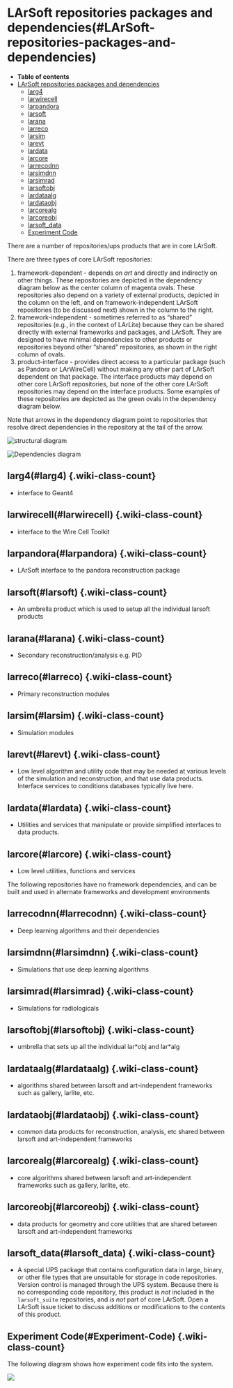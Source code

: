 LArSoft repositories packages and dependencies(#LArSoft-repositories-packages-and-dependencies)
==================================================================================================

-   **Table of contents**
-   [LArSoft repositories packages and dependencies](#LArSoft-repositories-packages-and-dependencies)
    -   [larg4](#larg4)
    -   [larwirecell](#larwirecell)
    -   [larpandora](#larpandora)
    -   [larsoft](#larsoft)
    -   [larana](#larana)
    -   [larreco](#larreco)
    -   [larsim](#larsim)
    -   [larevt](#larevt)
    -   [lardata](#lardata)
    -   [larcore](#larcore)
    -   [larrecodnn](#larrecodnn)
    -   [larsimdnn](#larsimdnn)
    -   [larsimrad](#larsimrad)
    -   [larsoftobj](#larsoftobj)
    -   [lardataalg](#lardataalg)
    -   [lardataobj](#lardataobj)
    -   [larcorealg](#larcorealg)
    -   [larcoreobj](#larcoreobj)
    -   [larsoft\_data](#larsoft_data)
    -   [Experiment Code](#Experiment-Code)

There are a number of repositories/ups products that are in core LArSoft.

There are three types of core LArSoft repositories:

1.  framework-dependent - depends on *art* and directly and indirectly on other things. These repositories are depicted in the dependency diagram below as the center column of magenta ovals. These repositories also depend on a variety of external products, depicted in the column on the left, and on framework-independent LArSoft repositories (to be discussed next) shown in the column to the right.
2.  framework-independent - sometimes referred to as “shared” repositories (e.g., in the context of LArLite) because they can be shared directly with external frameworks and packages, and LArSoft. They are designed to have minimal dependencies to other products or repositories beyond other “shared” repositories, as shown in the right column of ovals.
3.  product-interface - provides direct access to a particular package (such as Pandora or LArWireCell) without making any other part of LArSoft dependent on that package. The interface products may depend on other core LArSoft repositories, but none of the other core LArSoft repositories may depend on the interface products. Some examples of these repositories are depicted as the green ovals in the dependency diagram below.

Note that arrows in the dependency diagram point to repositories that resolve direct dependencies in the repository at the tail of the arrow.

![structural diagram](/redmine/attachments/download/62528/structural.png "structural diagram")

![Dependencies diagram](/redmine/attachments/download/62527/dependencies.png "Dependencies diagram")

larg4(#larg4) {.wiki-class-count}
----------------

-   interface to Geant4

larwirecell(#larwirecell) {.wiki-class-count}
----------------------------

-   interface to the Wire Cell Toolkit

larpandora(#larpandora) {.wiki-class-count}
--------------------------

-   LArSoft interface to the pandora reconstruction package

larsoft(#larsoft) {.wiki-class-count}
--------------------

-   An umbrella product which is used to setup all the individual larsoft products

larana(#larana) {.wiki-class-count}
------------------

-   Secondary reconstruction/analysis e.g. PID

larreco(#larreco) {.wiki-class-count}
--------------------

-   Primary reconstruction modules

larsim(#larsim) {.wiki-class-count}
------------------

-   Simulation modules

larevt(#larevt) {.wiki-class-count}
------------------

-   Low level algorithm and utility code that may be needed at various levels of the simulation and reconstruction, and that use data products. Interface services to conditions databases typically live here.

lardata(#lardata) {.wiki-class-count}
--------------------

-   Utilities and services that manipulate or provide simplified interfaces to data products.

larcore(#larcore) {.wiki-class-count}
--------------------

-   Low level utilities, functions and services

The following repositories have no framework dependencies, and can be built and used in alternate frameworks and development environments

larrecodnn(#larrecodnn) {.wiki-class-count}
--------------------------

-   Deep learning algorithms and their dependencies

larsimdnn(#larsimdnn) {.wiki-class-count}
------------------------

-   Simulations that use deep learning algorithms

larsimrad(#larsimrad) {.wiki-class-count}
------------------------

-   Simulations for radiologicals

larsoftobj(#larsoftobj) {.wiki-class-count}
--------------------------

-   umbrella that sets up all the individual lar\*obj and lar\*alg

lardataalg(#lardataalg) {.wiki-class-count}
--------------------------

-   algorithms shared between larsoft and art-independent frameworks such as gallery, larlite, etc.

lardataobj(#lardataobj) {.wiki-class-count}
--------------------------

-   common data products for reconstruction, analysis, etc shared between larsoft and art-independent frameworks

larcorealg(#larcorealg) {.wiki-class-count}
--------------------------

-   core algorithms shared between larsoft and art-independent frameworks such as gallery, larlite, etc.

larcoreobj(#larcoreobj) {.wiki-class-count}
--------------------------

-   data products for geometry and core utilities that are shared between larsoft and art-independent frameworks

larsoft\_data(#larsoft_data) {.wiki-class-count}
-------------------------------

-   A special UPS package that contains configuration data in large, binary, or other file types that are unsuitable for storage in code repositories. Version control is managed through the UPS system. Because there is no corresponding code repository, this product is *not* included in the `larsoft_suite` repositories, and *is not* part of core LArSoft. Open a LArSoft issue ticket to discuss additions or modifications to the contents of this product.

Experiment Code(#Experiment-Code) {.wiki-class-count}
------------------------------------

The following diagram shows how experiment code fits into the system.

![](/redmine/attachments/download/62924/experimentcode.png)
